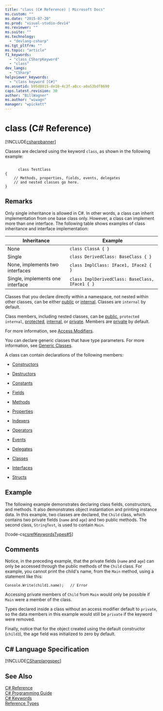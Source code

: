 ```yaml
---
title: "class (C# Reference) | Microsoft Docs"
ms.custom: ""
ms.date: "2015-07-20"
ms.prod: "visual-studio-dev14"
ms.reviewer: ""
ms.suite: ""
ms.technology: 
  - "devlang-csharp"
ms.tgt_pltfrm: ""
ms.topic: "article"
f1_keywords: 
  - "class_CSharpKeyword"
  - "class"
dev_langs: 
  - "CSharp"
helpviewer_keywords: 
  - "class keyword [C#]"
ms.assetid: b95d8815-de18-4c3f-a8cc-a0a53bdf8690
caps.latest.revision: 30
author: "BillWagner"
ms.author: "wiwagn"
manager: "wpickett"
---
```

# class (C# Reference)
[!INCLUDE[csharpbanner](../../../includes/csharpbanner.md)]

Classes are declared using the keyword `class`, as shown in the following example:  
  
```  
  
      class TestClass  
{  
    // Methods, properties, fields, events, delegates   
    // and nested classes go here.  
}  
```  
  
## Remarks  
 Only single inheritance is allowed in C#. In other words, a class can inherit implementation from one base class only. However, a class can implement more than one interface. The following table shows examples of class inheritance and interface implementation:  
  
|Inheritance|Example|  
|-----------------|-------------|  
|None|`class ClassA { }`|  
|Single|`class DerivedClass: BaseClass { }`|  
|None, implements two interfaces|`class ImplClass: IFace1, IFace2 { }`|  
|Single, implements one interface|`class ImplDerivedClass: BaseClass, IFace1 { }`|  
  
 Classes that you declare directly within a namespace, not nested within other classes, can be either [public](../../../csharp/language-reference/keywords/public.md) or [internal](../../../csharp/language-reference/keywords/internal.md). Classes are `internal` by default.  
  
 Class members, including nested classes, can be [public](../../../csharp/language-reference/keywords/public.md), `protected internal`, [protected](../../../csharp/language-reference/keywords/protected.md), [internal](../../../csharp/language-reference/keywords/internal.md), or [private](../../../csharp/language-reference/keywords/private.md). Members are [private](../../../csharp/language-reference/keywords/private.md) by default.  
  
 For more information, see [Access Modifiers](../../../csharp/programming-guide/classes-and-structs/access-modifiers.md).  
  
 You can declare generic classes that have type parameters. For more information, see [Generic Classes](../../../csharp/programming-guide/generics/generic-classes.md).  
  
 A class can contain declarations of the following members:  
  
-   [Constructors](../../../csharp/programming-guide/classes-and-structs/constructors.md)  
  
-   [Destructors](../../../csharp/programming-guide/classes-and-structs/destructors.md)  
  
-   [Constants](../../../csharp/programming-guide/classes-and-structs/constants.md)  
  
-   [Fields](../../../csharp/programming-guide/classes-and-structs/fields.md)  
  
-   [Methods](../../../csharp/programming-guide/classes-and-structs/methods.md)  
  
-   [Properties](../../../csharp/programming-guide/classes-and-structs/properties.md)  
  
-   [Indexers](../../../csharp/programming-guide/indexers/index.md)  
  
-   [Operators](../../../csharp/programming-guide/statements-expressions-operators/operators.md)  
  
-   [Events](../../../csharp/programming-guide/events/index.md)  
  
-   [Delegates](../../../csharp/programming-guide/delegates/index.md)  
  
-   [Classes](../../../csharp/programming-guide/classes-and-structs/classes.md)  
  
-   [Interfaces](../../../csharp/programming-guide/interfaces/index.md)  
  
-   [Structs](../../../csharp/programming-guide/classes-and-structs/structs.md)  
  
## Example  
 The following example demonstrates declaring class fields, constructors, and methods. It also demonstrates object instantiation and printing instance data. In this example, two classes are declared, the `Child` class, which contains two private fields (`name` and `age`) and two public methods. The second class, `StringTest`, is used to contain `Main`.  
  
 [!code-cs[csrefKeywordsTypes#5](../../../csharp/language-reference/keywords/codesnippet/csharp/class_1.cs)]  
  
## Comments  
 Notice, in the preceding example, that the private fields (`name` and `age`) can only be accessed through the public methods of the `Child` class. For example, you cannot print the child's name, from the `Main` method, using a statement like this:  
  
```  
Console.Write(child1.name);   // Error  
```  
  
 Accessing private members of `Child` from `Main` would only be possible if `Main` were a member of the class.  
  
 Types declared inside a class without an access modifier default to `private`, so the data members in this example would still be `private` if the keyword were removed.  
  
 Finally, notice that for the object created using the default constructor (`child3`), the age field was initialized to zero by default.  
  
## C# Language Specification  
 [!INCLUDE[CSharplangspec](../../../includes/csharplangspec-md.md)]  
  
## See Also  
 [C# Reference](../../../csharp/language-reference/index.md)   
 [C# Programming Guide](../../../csharp/programming-guide/index.md)   
 [C# Keywords](../../../csharp/language-reference/keywords/index.md)   
 [Reference Types](../../../csharp/language-reference/keywords/reference-types.md)